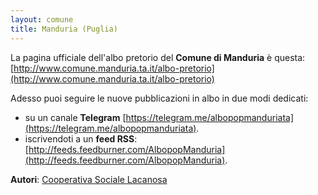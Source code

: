 ```yaml
---
layout: comune
title: Manduria (Puglia)
---
```


La pagina ufficiale dell'albo pretorio del **Comune di Manduria** è questa: [http://www.comune.manduria.ta.it/albo-pretorio](http://www.comune.manduria.ta.it/albo-pretorio)

Adesso puoi seguire le nuove pubblicazioni in albo in due modi dedicati:

* su un canale **Telegram** [https://telegram.me/albopopmanduriata](https://telegram.me/albopopmanduriata).
* iscrivendoti a un **feed RSS**: [http://feeds.feedburner.com/AlbopopManduria](http://feeds.feedburner.com/AlbopopManduria).


**Autori**: [Cooperativa Sociale Lacanosa](http://www.cooperativasociale.com/)
